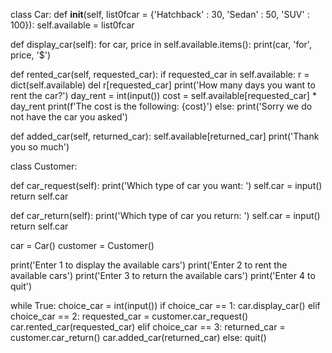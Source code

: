 class Car:
  def __init__(self, list0fcar = {'Hatchback' : 30,
                                  'Sedan' : 50,
                                  'SUV' : 100}):
    self.available = list0fcar

  def display_car(self):
    for car, price in self.available.items():
      print(car, 'for', price, '$')

  


  def rented_car(self, requested_car):
    if requested_car in self.available:
      r = dict(self.available)
      del r[requested_car]
      print('How many days you want to rent the car?')
      day_rent = int(input())
      cost = self.available[requested_car] * day_rent
      print(f'The cost is the following: {cost}')
    else:
      print('Sorry we do not have the car you asked')

  def added_car(self, returned_car):
    self.available[returned_car]
    print('Thank you so much')
    



class Customer:

  def car_request(self):
    print('Which type of car you want: ')
    self.car = input()
    return self.car

  def car_return(self):
    print('Which type of car you return: ')
    self.car = input()
    return self.car

  
car = Car()
customer = Customer()

print('Enter 1 to display the available cars')
print('Enter 2 to rent the available cars')
print('Enter 3 to return the available cars')
print('Enter 4 to quit')


while True:
  choice_car = int(input())
  if choice_car == 1:
    car.display_car()
  elif choice_car == 2:
    requested_car = customer.car_request()
    car.rented_car(requested_car)
  elif choice_car == 3:
    returned_car = customer.car_return()
    car.added_car(returned_car)
  else:
    quit()
